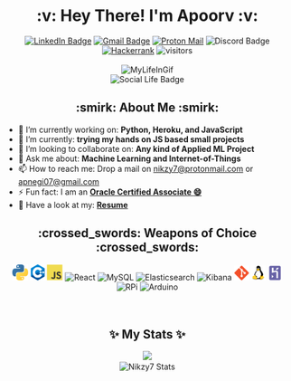 <h1 align="center">:v: Hey There! I'm Apoorv :v:</h1>

<div align="center">
	<a href="https://www.linkedin.com/in/apoorvnegi/"><img alt="LinkedIn Badge" src="https://img.shields.io/badge/-@apoorvnegi-yellow?style=flat&labelColor=0e76a8&logo=LinkedIn&link=https://www.linkedin.com/in/apoorvnegi/"></a>
	<a href="mailto:apnegi07@gmail.com?Subject=Hey%20I%20saw%20you%20on%20GitHub!"><img alt="Gmail Badge" src="https://img.shields.io/badge/-Let's%20Talk-green?style=flat&labelColor=lightgrey&logo=gmail&link=mailto:apnegi07@gmail.com?Subject=Hey%20I%20saw%20you%20on%20GitHub!"></a>
	<a href="mailto:nikzy7@protonmail.com?Subject=Hey%20I%20saw%20you%20on%20GitHub!"><img alt="Proton Mail" src="https://img.shields.io/badge/-Privacy%20Concern%3F-red?labelColor=white&style=flat&logo=protonmail&link=mailto:nikzy7@protonmail.com?Subject=Hey%20I%20saw%20you%20on%20GitHub!"></a>
	<img alt="Discord Badge" src="https://img.shields.io/badge/-Nikzy%233060-orange?style=flat&labelColor=9cf&logo=discord">
	<a href="https://www.hackerrank.com/sitbackandcode"><img alt="Hackerrank" src="https://img.shields.io/badge/-@sitbackandcode-brightgreen?style=flat&labelColor=blue&logo=hackerrank&link=https://www.hackerrank.com/sitbackandcode"></a>
	<img alt="visitors" src="https://visitor-badge.laobi.icu/badge?page_id=Nikzy7.profile.id">
	<br><br>
	<img alt="MyLifeInGif" src="sv.gif" width="350" height="200"><br>
	<img alt="Social Life Badge" src="https://img.shields.io/static/v1?label=Social%20Life&message=Failing&color=red">
</div>


<h2 align="center">:smirk: About Me :smirk:</h2>

- 🔭 I’m currently working on: **Python, Heroku, and JavaScript**
- 🌱 I’m currently: **trying my hands on JS based small projects**
- 👯 I’m looking to collaborate on: **Any kind of Applied ML Project**
- 💬 Ask me about: **Machine Learning and Internet-of-Things**
- 📫 How to reach me: Drop a mail on nikzy7@protonmail.com or apnegi07@gmail.com
- ⚡ Fun fact: I am an **[Oracle Certified Associate :smile:](https://www.youracclaim.com/badges/54c4d8db-8496-40cc-a51e-99d064f3fbd1/public_url)**
- 📝 Have a look at my: **[Resume](https://github.com/Nikzy7/Nikzy7/blob/main/resume_badge.pdf)**

<h2 align="center">:crossed_swords: Weapons of Choice :crossed_swords:</h2>

<div align="center">
<img alt="Python" width="28px" src="python.svg" />                    <img alt="CPP" width="26px" src="c-plus.png" />                    <img alt="JS" width="28px" src="https://raw.githubusercontent.com/devicons/devicon/master/icons/javascript/javascript-original.svg" />                    <img alt="React" width="26px" src="https://icon-library.com/images/react-icon/react-icon-29.jpg" >                    <img alt="MySQL" width="30px" src="https://www.mysql.com/common/logos/logo-mysql-170x115.png" />                    <img  alt="Elasticsearch" width="26px" src="https://cdn.worldvectorlogo.com/logos/elastic-elasticsearch.svg" />                    <img  alt="Kibana" width="26px" src="https://cdn.freebiesupply.com/logos/large/2x/elastic-kibana-logo-svg-vector.svg" />                    <img alt="Git" width="26px" src="https://raw.githubusercontent.com/devicons/devicon/master/icons/git/git-original.svg"/>                    <img alt="Linux" width="26px" src="https://raw.githubusercontent.com/devicons/devicon/master/icons/linux/linux-original.svg" />                    <img alt="Heroku" width="26px" src="https://raw.githubusercontent.com/devicons/devicon/master/icons/heroku/heroku-plain.svg" />                    <img alt="RPi" width="20px" src="https://cdn.worldvectorlogo.com/logos/raspberry-pi.svg" />                    <img alt="Arduino" width="26px" src="https://cdn.worldvectorlogo.com/logos/arduino-1.svg" ></div>
<br><br>
	

<h2 align="center">✨ My Stats ✨</h2>

<div align="center">
<!-- 	<img src="https://github-readme-stats.vercel.app/api?username=Nikzy7"><br> -->
	<img src="https://github-profile-trophy.vercel.app/?username=Nikzy7&theme=dracula&column=3&margin-w=15&margin-h=15 (https://github.com/ryo-ma/github-profile-trophy)"><br>
	<img src="https://github-readme-stats.vercel.app/api/top-langs/?username=Nikzy7&layout=compact" alt="Nikzy7 Stats" />
</div>












